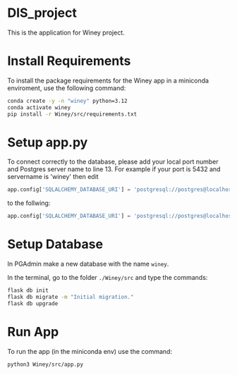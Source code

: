 # DIS_project

This is the application for Winey project.

# Install Requirements

To install the package requirements for the Winey app in a miniconda enviroment, use the following command:

```bash
conda create -y -n "winey" python=3.12
conda activate winey
pip install -r Winey/src/requirements.txt
```

# Setup app.py

To connect correctly to the database, please add your local port number and Postgres server name to line 13. 
For example if your port is 5432 and servername is 'winey' then edit

```python
app.config['SQLALCHEMY_DATABASE_URI'] = 'postgresql://postgres@localhost:XXXX/XXXX'
```

to the follwing:

```python
app.config['SQLALCHEMY_DATABASE_URI'] = 'postgresql://postgres@localhost:5432/winey'
```

# Setup Database

In PGAdmin make a new database with the name ```winey```. 

In the terminal, go to the folder ```./Winey/src``` and type the commands:

```bash
flask db init
flask db migrate -m "Initial migration."
flask db upgrade
```

# Run App

To run the app (in the miniconda env) use the command:

```bash
python3 Winey/src/app.py
```
